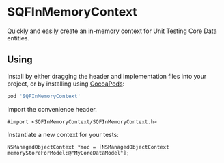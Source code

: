 SQFInMemoryContext
======================================

Quickly and easily create an in-memory context for Unit Testing Core Data entities.

## Using

Install by either dragging the header and implementation files into your project, or by installing using [CocoaPods](http://cocoapods.org):

```ruby
pod 'SQFInMemoryContext'
```

Import the convenience header.

```objc
#import <SQFInMemoryContext/SQFInMemoryContext.h>
```

Instantiate a new context for your tests:

```objc
NSManagedObjectContext *moc = [NSManagedObjectContext memoryStoreForModel:@"MyCoreDataModel"];
```
